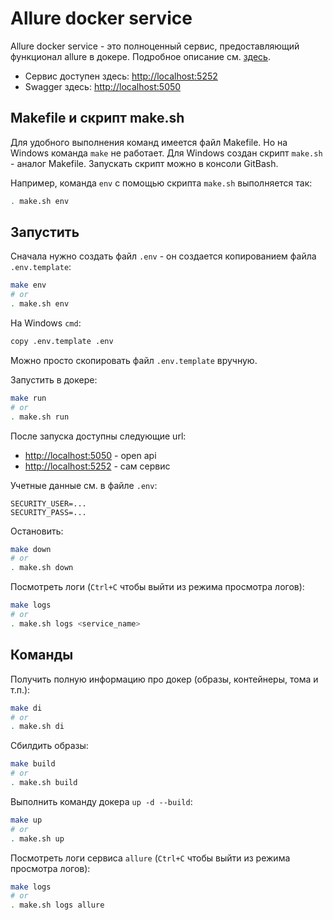 # Allure docker service
Allure docker service - это полноценный сервис, предоставляющий функционал allure в докере. Подробное описание см. [здесь](https://github.com/fescobar/allure-docker-service).

* Сервис доступен здесь: [http://localhost:5252](http://localhost:5252)
* Swagger здесь: [http://localhost:5050](http://localhost:5050)


## Makefile и скрипт make.sh
Для удобного выполнения команд имеется файл Makefile. Но на Windows команда `make` не работает. Для Windows создан скрипт `make.sh` - аналог Makefile. Запускать скрипт можно в консоли GitBash.

Например, команда `env` с помощью скрипта `make.sh` выполняется так:
```bash
. make.sh env
```

## Запустить
Сначала нужно создать файл `.env` - он создается копированием файла `.env.template`:
```bash
make env
# or
. make.sh env
```

На Windows `cmd`:
```bash
copy .env.template .env
```

Можно просто скопировать файл `.env.template` вручную.

Запустить в докере:
```bash
make run
# or
. make.sh run
```

После запуска доступны следующие url:
* [http://localhost:5050](http://localhost:5050) - open api
* [http://localhost:5252](http://localhost:5252) - сам сервис

Учетные данные см. в файле `.env`:
```text
SECURITY_USER=...
SECURITY_PASS=...
```

Остановить:
```bash
make down
# or
. make.sh down
```

Посмотреть логи (`Ctrl+C` чтобы выйти из режима просмотра логов):
```bash
make logs
# or
. make.sh logs <service_name>
```


## Команды

Получить полную информацию про докер (образы, контейнеры, тома и т.п.):
```bash
make di
# or
. make.sh di
```

Сбилдить образы:
```bash
make build
# or
. make.sh build
```

Выполнить команду докера `up -d --build`:
```bash
make up
# or
. make.sh up
```

Посмотреть логи сервиса `allure` (`Ctrl+C` чтобы выйти из режима просмотра логов):
```bash
make logs
# or
. make.sh logs allure
```
